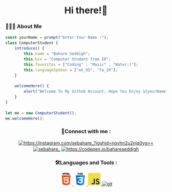 <h1 align="center">Hi there!👀</h1>
<h3 align="left">👩🏻‍💻 About Me</h3>

```JavaScript
const yourName = prompt("Enter Your Name :");
class ComputerStudent {
    introduce() {
        this.name = "Bahare Seddigh";
        this.bio = "Computer Student from IR";
        this.favorites = ["Coding" , "Music" , "Water:)"];
        this.languageSpoken = ["en_US", "fa_IR"];
    }

    welcomeHere() {
        alert("Welcome To My Github Account, Hope You Enjoy ${yourName}:)");
    }
}

let me = new ComputerStudent();
me.welcomeHere();
```

<h3 align="center">🔗Connect with me :</h3>
<p align="center">
<a href="https://instagram.com/https://instagram.com/sebahare_?igshid=ngvhn2u2njq0yg==" target="blank"><img align="center" src="https://raw.githubusercontent.com/rahuldkjain/github-profile-readme-generator/master/src/images/icons/Social/instagram.svg" alt="https://instagram.com/sebahare_?igshid=ngvhn2u2njq0yg==" height="30" width="40" /></a>
<a href="https://twitter.com/sebahare_" target="blank"><img align="center" src="https://raw.githubusercontent.com/rahuldkjain/github-profile-readme-generator/master/src/images/icons/Social/twitter.svg" alt="sebahare_" height="30" width="40" /></a>
<a href="https://codepen.io/https://codepen.io/bahareseddigh" target="blank"><img align="center" src="https://raw.githubusercontent.com/rahuldkjain/github-profile-readme-generator/master/src/images/icons/Social/codepen.svg" alt="https://codepen.io/bahareseddigh" height="30" width="40" /></a>
</p>


<h3 align="center">🛠Languages and Tools :</h3>
<p align="center"> <a href="https://www.w3.org/html/" target="_blank" rel="noreferrer"> <img src="https://raw.githubusercontent.com/devicons/devicon/master/icons/html5/html5-original-wordmark.svg" alt="html5" width="40" height="40"/> </a> <a href="https://www.w3schools.com/css/" target="_blank" rel="noreferrer"> <img src="https://raw.githubusercontent.com/devicons/devicon/master/icons/css3/css3-original-wordmark.svg" alt="css3" width="40" height="40"/> </a> <a href="https://developer.mozilla.org/en-US/docs/Web/JavaScript" target="_blank" rel="noreferrer"> <img src="https://raw.githubusercontent.com/devicons/devicon/master/icons/javascript/javascript-original.svg" alt="javascript" width="40" height="40"/> </a>
<a href="https://git-scm.com/" target="_blank" rel="noreferrer"> <img src="https://www.vectorlogo.zone/logos/git-scm/git-scm-icon.svg" alt="git" width="40" height="40"/> </a></p>
